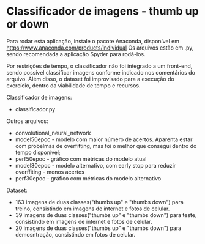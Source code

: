 #  Classificador de imagens - thumb up or down

Para rodar esta aplicação, instale o pacote Anaconda, disponível em https://www.anaconda.com/products/individual
Os arquivos estão em .py, sendo recomendada a aplicação Spyder para rodá-los. 

Por restrições de tempo, o classificador não foi integrado a um front-end, sendo possível classificar imagens conforme indicado nos comentários do arquivo.
Além disso, o dataset foi improvisado para a execução do exercício, dentro da viabilidade de tempo e recursos.

Classificador de imagens:

- classificador.py

Outros arquivos:

- convolutional_neural_network
- model50epoc - modelo com maior número de acertos. Aparenta estar com probelmas de overfitting, mas foi o melhor que consegui dentro do tempo disponível;
- perf50epoc - gráfico com métricas do modelo atual
- model30epoc - modelo alternativo, com early stop para reduzir overffiting - menos acertos
- perf30epoc - gráfico com métricas do modelo alternativo

Dataset:

- 163 imagens de duas classes("thumbs up" e "thumbs down") para treino, consistindo em imagens de internet e fotos de celular.
- 39 imagens de duas classes("thumbs up" e "thumbs down") para teste, consistindo em imagens de internet e fotos de celular.
- 20 imagens de duas classes("thumbs up" e "thumbs down") para demosntração, consistindo em fotos de celular.




